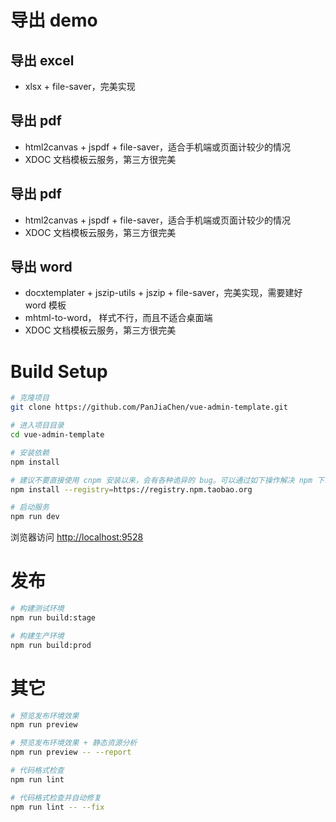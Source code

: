 # 导出 demo

## 导出 excel

- xlsx + file-saver，完美实现

## 导出 pdf

- html2canvas + jspdf + file-saver，适合手机端或页面计较少的情况
- XDOC 文档模板云服务，第三方很完美

## 导出 pdf

- html2canvas + jspdf + file-saver，适合手机端或页面计较少的情况
- XDOC 文档模板云服务，第三方很完美

## 导出 word

- docxtemplater + jszip-utils + jszip + file-saver，完美实现，需要建好 word 模板
- mhtml-to-word， 样式不行，而且不适合桌面端
- XDOC 文档模板云服务，第三方很完美

# Build Setup

```bash
# 克隆项目
git clone https://github.com/PanJiaChen/vue-admin-template.git

# 进入项目目录
cd vue-admin-template

# 安装依赖
npm install

# 建议不要直接使用 cnpm 安装以来，会有各种诡异的 bug。可以通过如下操作解决 npm 下载速度慢的问题
npm install --registry=https://registry.npm.taobao.org

# 启动服务
npm run dev
```

浏览器访问 [http://localhost:9528](http://localhost:9528)

# 发布

```bash
# 构建测试环境
npm run build:stage

# 构建生产环境
npm run build:prod
```

# 其它

```bash
# 预览发布环境效果
npm run preview

# 预览发布环境效果 + 静态资源分析
npm run preview -- --report

# 代码格式检查
npm run lint

# 代码格式检查并自动修复
npm run lint -- --fix
```
